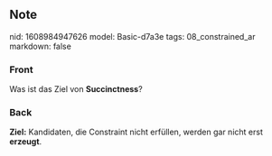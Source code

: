 ## Note
nid: 1608984947626
model: Basic-d7a3e
tags: 08_constrained_ar
markdown: false

### Front
<p>Was ist das Ziel von <b>Succinctness</b>?</p>

### Back
<b>Ziel:</b> Kandidaten, die Constraint nicht erfüllen, werden gar nicht erst <b>erzeugt</b>.
